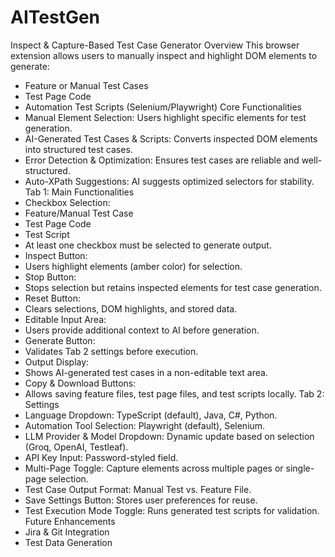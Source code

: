 # AITestGen
Inspect & Capture-Based Test Case Generator
Overview
This browser extension allows users to manually inspect and highlight DOM elements to generate:
- Feature or Manual Test Cases
- Test Page Code
- Automation Test Scripts (Selenium/Playwright)
Core Functionalities
- Manual Element Selection: Users highlight specific elements for test generation.
- AI-Generated Test Cases & Scripts: Converts inspected DOM elements into structured test cases.
- Error Detection & Optimization: Ensures test cases are reliable and well-structured.
- Auto-XPath Suggestions: AI suggests optimized selectors for stability.
Tab 1: Main Functionalities
- Checkbox Selection:
- Feature/Manual Test Case
- Test Page Code
- Test Script
- At least one checkbox must be selected to generate output.
- Inspect Button:
- Users highlight elements (amber color) for selection.
- Stop Button:
- Stops selection but retains inspected elements for test case generation.
- Reset Button:
- Clears selections, DOM highlights, and stored data.
- Editable Input Area:
- Users provide additional context to AI before generation.
- Generate Button:
- Validates Tab 2 settings before execution.
- Output Display:
- Shows AI-generated test cases in a non-editable text area.
- Copy & Download Buttons:
- Allows saving feature files, test page files, and test scripts locally.
Tab 2: Settings
- Language Dropdown: TypeScript (default), Java, C#, Python.
- Automation Tool Selection: Playwright (default), Selenium.
- LLM Provider & Model Dropdown: Dynamic update based on selection (Groq, OpenAI, Testleaf).
- API Key Input: Password-styled field.
- Multi-Page Toggle: Capture elements across multiple pages or single-page selection.
- Test Case Output Format: Manual Test vs. Feature File.
- Save Settings Button: Stores user preferences for reuse.
- Test Execution Mode Toggle: Runs generated test scripts for validation.
Future Enhancements
- Jira & Git Integration
- Test Data Generation
